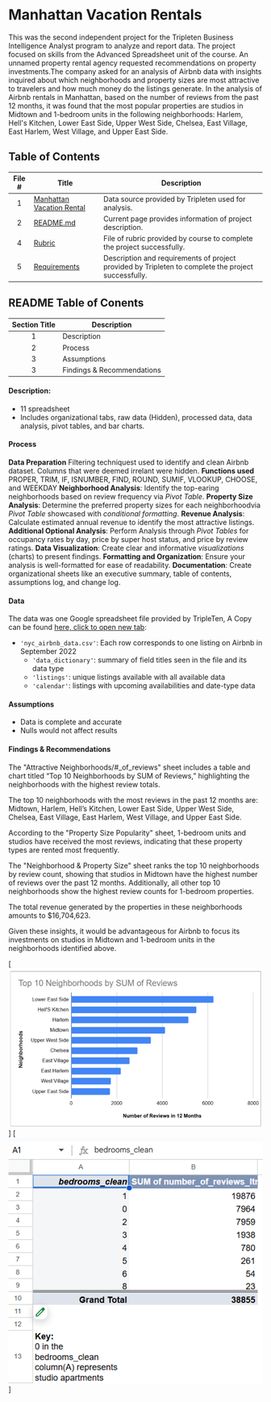 # Manhattan Vacation Rentals #
 
 This was the second independent project for the Tripleten Business Intelligence Analyst program to analyze and report data. The project focused on skills from the Advanced Spreadsheet unit of the course.
An unnamed property rental agency requested recommendations on property investments.The company asked for an analysis of Airbnb data with insights inquired about which neighborhoods and property sizes are most attractive to travelers and how much money do the listings generate.
In the analysis of Airbnb rentals in Manhattan, based on the number of reviews from the past 12 months, it was found that the most popular properties are studios in Midtown and 1-bedroom units in the following neighborhoods: Harlem, Hell's Kitchen, Lower East Side, Upper West Side, Chelsea, East Village, East Harlem, West Village, and Upper East Side.

## Table of Contents ##
 
 | File # | Title | Description |
 | :-----------: | ----------- |----------- |
| 1 | [Manhattan Vacation Rental](https://github.com/Janna-Gomez/Data_projects_TripleTen/blob/main/Fresh%20Beats/Janna%20Gomez%20-%20Project%20Status%20Report.docx)| Data source provided by Tripleten used for analysis.|
| 2 | [README.md](https://github.com/Janna-Gomez/Data_projects_TripleTen/blob/main/Fresh%20Beats/Janna%20Gomez%20-%20Project%20Status%20Report.docx)| Current page provides information of project description. |
| 4 | [Rubric](https://github.com/Janna-Gomez/Data_projects_TripleTen/blob/main/Manhattan%20Rentals/Project_Rubric.pdf )|  File of rubric provided by course to complete the project successfully.|
| 5 | [Requirements](https://github.com/Janna-Gomez/Data_projects_TripleTen/blob/main/Manhattan%20Rentals/Requirements.txt)|  Description and requirements of project provided by Tripleten to complete the project successfully.|

## README Table of Conents ##
 
 | Section Title | Description |
 | :-----------: | ----------- |
 | 1 | Description| The description of the project purpose, software, format, visuals.|
 | 2 | Process | Description of steps taken and tools used to complete steps. |
 | 3 | Assumptions | Provides information of assumptions from Tripleten and factors based on data. |
 | 3 | Findings & Recommendations | Provided insights and recommendations based on data analysis. |
 
#### Description:
- 11 spreadsheet
- Includes organizational tabs, raw data (Hidden), processed data, data analysis, pivot tables, and bar charts.

#### Process
**Data Preparation** Filtering techniquest used to identify and clean Airbnb dataset. Columns that were deemed irrelant were hidden.
**Functions used** PROPER, TRIM, IF, ISNUMBER, FIND, ROUND, SUMIF, VLOOKUP, CHOOSE, and WEEKDAY
**Neighborhood Analysis**: Identify the top-earing neighborhoods based on review frequency via *Pivot Table*.
**Property Size Analysis**: Determine the preferred property sizes for each neighborhoodvia *Pivot Table* showcased with *conditional formatting*.
**Revenue Analysis**: Calculate estimated annual revenue to identify the most attractive listings.
**Additional Optional Analysis**: Perform Analysis through *Pivot Tables* for occupancy rates by day, price by super host status, and price by review ratings.
**Data Visualization**: Create clear and informative *visualizations* (charts) to present findings.
**Formatting and Organization**: Ensure your analysis is well-formatted for ease of readability.
**Documentation**: Create organizational sheets like an executive summary, table of contents, assumptions log, and change log.

#### Data
The data was one Google spreadsheet file provided by TripleTen, A Copy can be found [here, click to open new tab](https://docs.google.com/spreadsheets/d/1_TVEAiVm6hfJvIV8HSkfxl1oKfPEtT7XinvkMGGKhiE/edit?usp=sharing):
- `'nyc_airbnb_data.csv'`: Each row corresponds to one listing on Airbnb in September 2022
    - `'data_dictionary'`: summary of field titles seen in the file and its data type
    - `'listings'`: unique listings available with all available data
    - `'calendar'`: listings with upcoming availabilities and date-type data

#### Assumptions
- Data is complete and accurate
- Nulls would not affect results

#### Findings & Recommendations

The "Attractive Neighborhoods/#_of_reviews" sheet includes a table and chart titled “Top 10 Neighborhoods by SUM of Reviews,” highlighting the neighborhoods with the highest review totals.

The top 10 neighborhoods with the most reviews in the past 12 months are: Midtown, Harlem, Hell’s Kitchen, Lower East Side, Upper West Side, Chelsea, East Village, East Harlem, West Village, and Upper East Side.

According to the "Property Size Popularity" sheet, 1-bedroom units and studios have received the most reviews, indicating that these property types are rented most frequently.

The "Neighborhood & Property Size" sheet ranks the top 10 neighborhoods by review count, showing that studios in Midtown have the highest number of reviews over the past 12 months. Additionally, all other top 10 neighborhoods show the highest review counts for 1-bedroom properties.

The total revenue generated by the properties in these neighborhoods amounts to $16,704,623.

Given these insights, it would be advantageous for Airbnb to focus its investments on studios in Midtown and 1-bedroom units in the neighborhoods identified above.

[<img src="https://github.com/Janna-Gomez/Data_projects_TripleTen/blob/main/Manhattan%20Rentals/Airbnb%20Top%2010%20Neighborhoods.png">]
[<img src="https://github.com/Janna-Gomez/Data_projects_TripleTen/blob/main/Manhattan%20Rentals/Property%20Size%20Popularity.png">]
